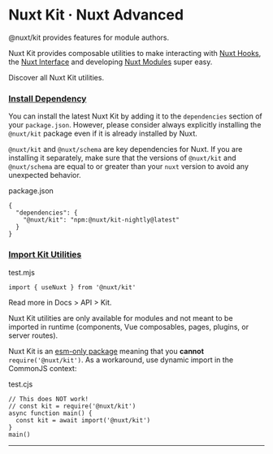 # Nuxt Kit · Nuxt Advanced

@nuxt/kit provides features for module authors.

Nuxt Kit provides composable utilities to make interacting with [Nuxt Hooks](https://nuxt.com/docs/api/advanced/hooks), the [Nuxt Interface](about:/docs/guide/going-further/internals#the-nuxt-interface) and developing [Nuxt Modules](https://nuxt.com/docs/guide/going-further/modules) super easy.

Discover all Nuxt Kit utilities.

### [Install Dependency](#install-dependency)

You can install the latest Nuxt Kit by adding it to the `dependencies` section of your `package.json`. However, please consider always explicitly installing the `@nuxt/kit` package even if it is already installed by Nuxt.

`@nuxt/kit` and `@nuxt/schema` are key dependencies for Nuxt. If you are installing it separately, make sure that the versions of `@nuxt/kit` and `@nuxt/schema` are equal to or greater than your `nuxt` version to avoid any unexpected behavior.

package.json

```
{
  "dependencies": {
    "@nuxt/kit": "npm:@nuxt/kit-nightly@latest"
  }
}

```

### [Import Kit Utilities](#import-kit-utilities)

test.mjs

```
import { useNuxt } from '@nuxt/kit'

```

Read more in Docs > API > Kit.

Nuxt Kit utilities are only available for modules and not meant to be imported in runtime (components, Vue composables, pages, plugins, or server routes).

Nuxt Kit is an [esm-only package](https://nuxt.com/docs/guide/concepts/esm) meaning that you **cannot** `require('@nuxt/kit')`. As a workaround, use dynamic import in the CommonJS context:

test.cjs

```
// This does NOT work!
// const kit = require('@nuxt/kit')
async function main() {
  const kit = await import('@nuxt/kit')
}
main()

```

---
